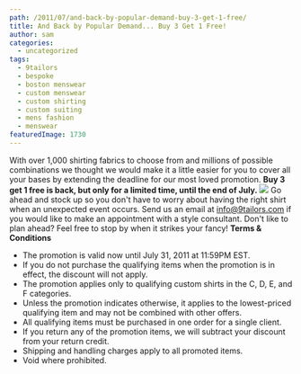 ```yaml
---
path: /2011/07/and-back-by-popular-demand-buy-3-get-1-free/
title: And Back by Popular Demand... Buy 3 Get 1 Free!
author: sam
categories: 
  - uncategorized
tags: 
  - 9tailors
  - bespoke
  - boston menswear
  - custom menswear
  - custom shirting
  - custom suiting
  - mens fashion
  - menswear
featuredImage: 1730
---
```

With over 1,000 shirting fabrics to choose from and millions of possible combinations we thought we would make it a little easier for you to cover all your bases by extending the deadline for our most loved promotion. **Buy 3 get 1 free is back, but only for a limited time, until the end of July.** [![](http://2.bp.blogspot.com/-Wov6UgUxEVo/Thyg9mIByFI/AAAAAAAAAlU/draUs7WLUt8/s400/bradriley_opencuff.jpg)](http://2.bp.blogspot.com/-Wov6UgUxEVo/Thyg9mIByFI/AAAAAAAAAlU/draUs7WLUt8/s1600/bradriley_opencuff.jpg) Go ahead and stock up so you don't have to worry about having the right shirt when an unexpected event occurs. Send us an email at info@9tailors.com if you would like to make an appointment with a style consultant. Don't like to plan ahead? Feel free to stop by when it strikes your fancy! **Terms & Conditions** 

*   The promotion is valid now until July 31, 2011 at 11:59PM EST.
*   If you do not purchase the qualifying items when the promotion is in effect, the discount will not apply.
*   The promotion applies only to qualifying custom shirts in the C, D, E, and F categories.
*   Unless the promotion indicates otherwise, it applies to the lowest-priced qualifying item and may not be combined with other offers.
*   All qualifying items must be purchased in one order for a single client.
*   If you return any of the promotion items, we will subtract your discount from your return credit.
*   Shipping and handling charges apply to all promoted items.
*   Void where prohibited.